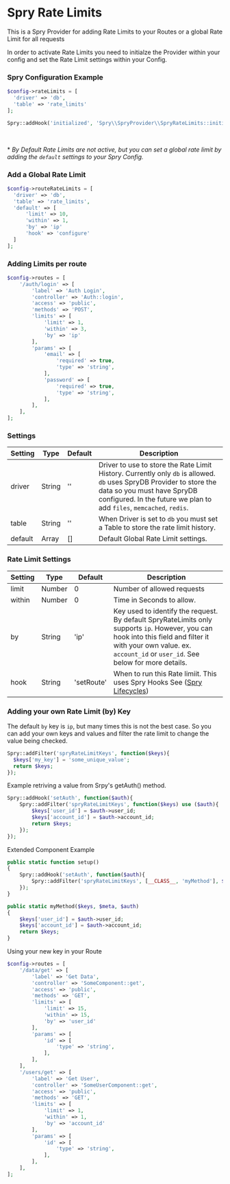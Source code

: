 # Spry Rate Limits
This is a Spry Provider for adding Rate Limits to your Routes or a global Rate Limit for all requests

In order to activate Rate Limits you need to initialze the Provider within your config and set the Rate Limit settings within your Config.  

### Spry Configuration Example
```php
$config->rateLimits = [
  'driver' => 'db',
  'table' => 'rate_limits'
];

Spry::addHook('initialized', 'Spry\\SpryProvider\\SpryRateLimits::initiate');
```
<br>

\* *By Default Rate Limits are not active, but you can set a global rate limit by adding the `default` settings to your Spry Config.*

### Add a Global Rate Limit

```php
$config->routeRateLimits = [
  'driver' => 'db',
  'table' => 'rate_limits',
  'default' => [
      'limit' => 10,
      'within' => 1,
      'by' => 'ip'
      'hook' => 'configure'
  ]
];
```

### Adding Limits per route  
```php
$config->routes = [
    '/auth/login' => [
        'label' => 'Auth Login',
        'controller' => 'Auth::login',
        'access' => 'public',
        'methods' => 'POST',
        'limits' => [
            'limit' => 1,
            'within' => 3,
            'by' => 'ip'
        ],
        'params' => [
            'email' => [
                'required' => true,
                'type' => 'string',
            ],
            'password' => [
                'required' => true,
                'type' => 'string',
            ],
        ],
    ],
];
``` 
### Settings

Setting | Type | Default | Description
-------|--------|-------------|-----------
driver | String | '' | Driver to use to store the Rate Limit History. Currently only `db` is allowed. `db` uses SpryDB Provider to store the data so you must have SpryDB configured. In the future we plan to add `files`, `memcached`, `redis`.
table | String | '' | When Driver is set to `db` you must set a Table to store the rate limit history.
default | Array | [] | Default Global Rate Limit settings.

### Rate Limit Settings

Setting | Type | Default | Description
-------|--------|-------------|-----------
limit | Number | 0 | Number of allowed requests
within | Number | 0 | Time in Seconds to allow.
by | String | 'ip' | Key used to identify the request. By default SpryRateLimits only supports `ip`. However, you can hook into this field and filter it with your own value. ex.  `account_id` or `user_id`. See below for more details.
hook | String | 'setRoute' | When to run this Rate limiit. This uses Spry Hooks See ([Spry Lifecycles](https://github.com/ggedde/spry/blob/master/README.md#Lifecycle))

### Adding your own Rate Limit (by) Key

The default `by` key is `ip`, but many times this is not the best case. So you can add your own keys and values and filter the rate limit to change the value being checked.

```php
Spry::addFilter('spryRateLimitKeys', function($keys){
  $keys['my_key'] = 'some_unique_value';
  return $keys;
});
```

Example retriving a value from Srpy's getAuth() method.
```php
Spry::addHook('setAuth', function($auth){
    Spry::addFilter('spryRateLimitKeys', function($keys) use ($auth){
        $keys['user_id'] = $auth->user_id;
        $keys['account_id'] = $auth->account_id;
        return $keys;
    });
});
```
Extended Component Example
```php
public static function setup()
{
    Spry::addHook('setAuth', function($auth){
        Spry::addFilter('spryRateLimitKeys', [__CLASS__, 'myMethod'], $auth);
    });
}

public static myMethod($keys, $meta, $auth) 
{
    $keys['user_id'] = $auth->user_id;
    $keys['account_id'] = $auth->account_id;
    return $keys;
}
```

Using your new key in your Route
```php
$config->routes = [
    '/data/get' => [
        'label' => 'Get Data',
        'controller' => 'SomeComponent::get',
        'access' => 'public',
        'methods' => 'GET',
        'limits' => [
            'limit' => 15,
            'within' => 15,
            'by' => 'user_id'
        ],
        'params' => [
            'id' => [
                'type' => 'string',
            ],
        ],
    ],
    '/users/get' => [
        'label' => 'Get User',
        'controller' => 'SomeUserComponent::get',
        'access' => 'public',
        'methods' => 'GET',
        'limits' => [
            'limit' => 1,
            'within' => 1,
            'by' => 'account_id'
        ],
        'params' => [
            'id' => [
                'type' => 'string',
            ],
        ],
    ],
];
```
